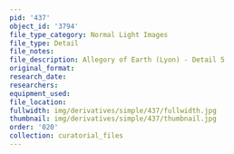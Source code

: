 ```yaml
---
pid: '437'
object_id: '3794'
file_type_category: Normal Light Images
file_type: Detail
file_notes:
file_description: Allegory of Earth (Lyon) - Detail 5
original_format:
research_date:
researchers:
equipment_used:
file_location:
fullwidth: img/derivatives/simple/437/fullwidth.jpg
thumbnail: img/derivatives/simple/437/thumbnail.jpg
order: '020'
collection: curatorial_files
---
```

